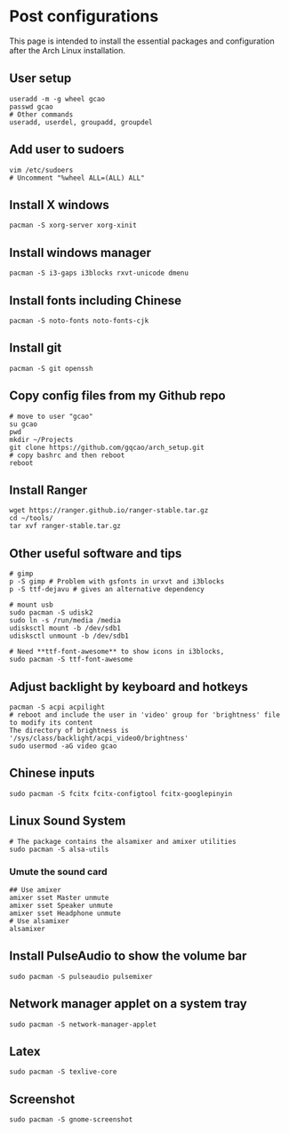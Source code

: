 # Post configurations
This page is intended to install the essential packages and configuration after the Arch Linux installation.
## User setup
```
useradd -m -g wheel gcao
passwd gcao
# Other commands
useradd, userdel, groupadd, groupdel
```
## Add user to sudoers
```
vim /etc/sudoers
# Uncomment "%wheel ALL=(ALL) ALL"
```
## Install X windows
```
pacman -S xorg-server xorg-xinit
```
## Install windows manager
```
pacman -S i3-gaps i3blocks rxvt-unicode dmenu
```
## Install fonts including Chinese
```
pacman -S noto-fonts noto-fonts-cjk
```
## Install git
```
pacman -S git openssh
```
## Copy config files from my Github repo
```
# move to user "gcao"
su gcao
pwd
mkdir ~/Projects
git clone https://github.com/gqcao/arch_setup.git 
# copy bashrc and then reboot
reboot
```
## Install Ranger
```
wget https://ranger.github.io/ranger-stable.tar.gz
cd ~/tools/
tar xvf ranger-stable.tar.gz
```
## Other useful software and tips
```
# gimp
p -S gimp # Problem with gsfonts in urxvt and i3blocks
p -S ttf-dejavu # gives an alternative dependency

# mount usb
sudo pacman -S udisk2
sudo ln -s /run/media /media 
udisksctl mount -b /dev/sdb1
udisksctl unmount -b /dev/sdb1

# Need **ttf-font-awesome** to show icons in i3blocks, 
sudo pacman -S ttf-font-awesome
```
## Adjust backlight by keyboard and hotkeys
```
pacman -S acpi acpilight
# reboot and include the user in 'video' group for 'brightness' file to modify its content
The directory of brightness is '/sys/class/backlight/acpi_video0/brightness'
sudo usermod -aG video gcao
```
## Chinese inputs
```
sudo pacman -S fcitx fcitx-configtool fcitx-googlepinyin
```
## Linux Sound System
```
# The package contains the alsamixer and amixer utilities
sudo pacman -S alsa-utils
```
### Umute the sound card
```
## Use amixer
amixer sset Master unmute
amixer sset Speaker unmute
amixer sset Headphone unmute
# Use alsamixer
alsamixer
```
## Install PulseAudio to show the volume bar
```
sudo pacman -S pulseaudio pulsemixer
```
## Network manager applet on a system tray
```
sudo pacman -S network-manager-applet 
```
## Latex
```
sudo pacman -S texlive-core
```
## Screenshot
```
sudo pacman -S gnome-screenshot
```
